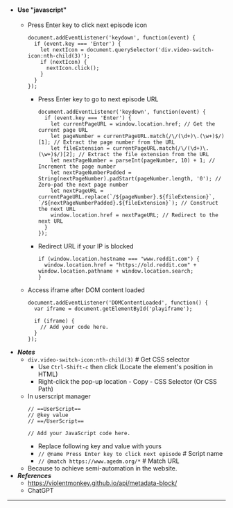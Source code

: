 - #### Use "javascript"
    - Press Enter key to click next episode icon
      ```
      document.addEventListener('keydown', function(event) {
        if (event.key === 'Enter') {
          let nextIcon = document.querySelector('div.video-switch-icon:nth-child(3)');
          if (nextIcon) {
            nextIcon.click();
          }
        }
      });
      ```
        - Press Enter key to go to next episode URL
          ```
          document.addEventListener('keydown', function(event) {
            if (event.key === 'Enter') {
              let currentPageURL = window.location.href; // Get the current page URL
              let pageNumber = currentPageURL.match(/\/(\d+)\.(\w+)$/)[1]; // Extract the page number from the URL
              let fileExtension = currentPageURL.match(/\/(\d+)\.(\w+)$/)[2]; // Extract the file extension from the URL
              let nextPageNumber = parseInt(pageNumber, 10) + 1; // Increment the page number
              let nextPageNumberPadded = String(nextPageNumber).padStart(pageNumber.length, '0'); // Zero-pad the next page number
              let nextPageURL = currentPageURL.replace(`/${pageNumber}.${fileExtension}`, `/${nextPageNumberPadded}.${fileExtension}`); // Construct the next URL
              window.location.href = nextPageURL; // Redirect to the next URL
            }
          });
          ```
        - Redirect URL if your IP is blocked
          ```
          if (window.location.hostname === "www.reddit.com") {
            window.location.href = "https://old.reddit.com" + window.location.pathname + window.location.search;
          }
          ```
    - Access iframe after DOM content loaded
      ```
      document.addEventListener('DOMContentLoaded', function() {
        var iframe = document.getElementById('playiframe');
    
        if (iframe) {
          // Add your code here.
        }
      });
      ```
- ***Notes***
    - `div.video-switch-icon:nth-child(3)` # Get CSS selector
        - Use `Ctrl-Shift-c` then click (Locate the element's position in HTML)
        - Right-click the pop-up location - Copy - CSS Selector (Or CSS Path)
    - In userscript manager
      ```
      // ==UserScript==
      // @key value
      // ==/UserScript==
      
      // Add your JavaScript code here.
      ```
        - Replace following key and value with yours
        - `// @name Press Enter key to click next episode` # Script name
        - `// @match https://www.agedm.org/*` # Match URL
    - Because to achieve semi-automation in the website.
- ***References***
    - https://violentmonkey.github.io/api/metadata-block/
    - ChatGPT
- ---

